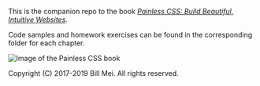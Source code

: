 This is the companion repo to the book [_Painless CSS: Build Beautiful, Intuitive Websites_](https://www.painlesscss.com).

Code samples and homework exercises can be found in the corresponding folder for each chapter.

![Image of the Painless CSS book](https://repository-images.githubusercontent.com/113386909/f4338100-638f-11e9-9d5c-e4870cefc2f0)

Copyright (C) 2017-2019 Bill Mei. All rights reserved.
